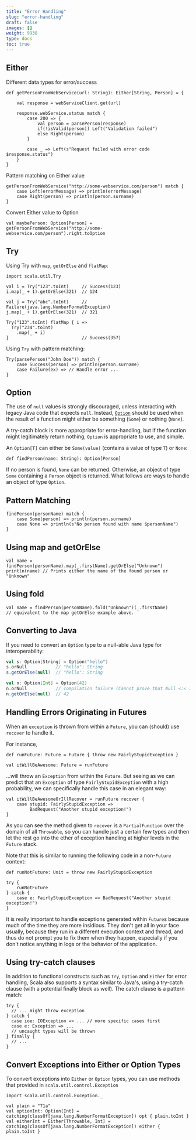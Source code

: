 ```yaml
---
title: "Error Handling"
slug: "error-handling"
draft: false
images: []
weight: 9938
type: docs
toc: true
---
```


## Either
Different data types for error/success

    def getPersonFromWebService(url: String): Either[String, Person] = {
        
        val response = webServiceClient.get(url)

        response.webService.status match {
            case 200 => {
                val person = parsePerson(response)
                if(!isValid(person)) Left("Validation failed")
                else Right(person)
            }

            case _ => Left(s"Request failed with error code $response.status")
        }
    }

Pattern matching on Either value

    getPersonFromWebService("http://some-webservice.com/person") match {
        case Left(errorMessage) => println(errorMessage)
        case Right(person) => println(person.surname)
    }

Convert Either value to Option

    val maybePerson: Option[Person] = getPersonFromWebService("http://some-webservice.com/person").right.toOption

## Try
Using Try with `map`, `getOrElse` and `flatMap`:

    import scala.util.Try

    val i = Try("123".toInt)     // Success(123)
    i.map(_ + 1).getOrElse(321)  // 124
    
    val j = Try("abc".toInt)     // Failure(java.lang.NumberFormatException)
    j.map(_ + 1).getOrElse(321)  // 321

    Try("123".toInt) flatMap { i =>
      Try("234".toInt)
        .map(_ + i)
    }                            // Success(357)

Using `Try` with pattern matching:

    Try(parsePerson("John Doe")) match {
        case Success(person) => println(person.surname)
        case Failure(ex) => // Handle error ...
    }

## Option
The use of `null` values is strongly discouraged, unless interacting with legacy Java code that expects `null`. Instead, [`Option`](https://www.wikiod.com/scala/option-class) should be used when the result of a function might either be something (`Some`) or nothing (`None`).

A try-catch block is more appropriate for error-handling, but if the function might legitimately return nothing, `Option` is appropriate to use, and simple. 

An `Option[T]` can either be `Some(value)` (contains a value of type `T`) or `None`:

    def findPerson(name: String): Option[Person]

If no person is found, `None` can be returned. Otherwise, an object of type `Some` containing a `Person` object is returned. What follows are ways to handle an object of type `Option`.

## Pattern Matching

    findPerson(personName) match {
        case Some(person) => println(person.surname)
        case None => println(s"No person found with name $personName")
    }

## Using **map** and **getOrElse**

    val name = findPerson(personName).map(_.firstName).getOrElse("Unknown")
    println(name) // Prints either the name of the found person or "Unknown"


## Using **fold**

    val name = findPerson(personName).fold("Unknown")(_.firstName)
    // equivalent to the map getOrElse example above.

## Converting to Java

If you need to convert an `Option` type to a null-able Java type for interoperability:

```scala
val s: Option[String] = Option("hello")
s.orNull           // "hello": String
s.getOrElse(null)  // "hello": String

val n: Option[Int] = Option(42)
n.orNull           // compilation failure (Cannot prove that Null <:< Int.)
n.getOrElse(null)  // 42
```

## Handling Errors Originating in Futures
When an `exception` is thrown from within a `Future`, you can (should) use `recover` to handle it.

For instance,

    def runFuture: Future = Future { throw new FairlyStupidException }

    val itWillBeAwesome: Future = runFuture

...will throw an `Exception` from within the `Future`. But seeing as we can predict that an `Exception` of type `FairlyStupidException` with a high probability, we can specifically handle this case in an elegant way:

    val itWillBeAwesomeOrIllRecover = runFuture recover { 
        case stupid: FairlyStupidException => 
             BadRequest("Another stupid exception!") 
    }

As you can see the method given to `recover` is a `PartialFunction` over the domain of all `Throwable`, so you can handle just a certain few types and then let the rest go into the ether of exception handling at higher levels in the `Future` stack.

Note that this is similar to running the following code in a non-`Future` context:

    def runNotFuture: Unit = throw new FairlyStupidException
    
    try {
        runNotFuture
    } catch {
        case e: FairlyStupidException => BadRequest("Another stupid exception!")
    }

It is really important to handle exceptions generated within `Future`s because   much of the time they are more insidious. They don't get all in your face usually, because they run in a different execution context and thread, and thus do not prompt you to fix them when they happen, especially if you don't notice anything in logs or the behavior of the application.

## Using try-catch clauses
In addition to functional constructs such as `Try`, `Option` and `Either` for error handling, Scala also supports a syntax similar to Java's, using a try-catch clause (with a potential finally block as well). The catch clause is a pattern match:

    try { 
      // ... might throw exception
    } catch {
      case ioe: IOException => ... // more specific cases first
      case e: Exception => ...
      // uncaught types will be thrown
    } finally {
      // ...
    }


## Convert Exceptions into Either or Option Types
To convert exceptions into `Either` or `Option` types, you can use methods that provided in `scala.util.control.Exception`

```
import scala.util.control.Exception._

val plain = "71a"
val optionInt: Option[Int] = catching(classOf[java.lang.NumberFormatException]) opt { plain.toInt }
val eitherInt = Either[Throwable, Int] = catching(classOf[java.lang.NumberFormatException]) either { plain.toInt }
```

